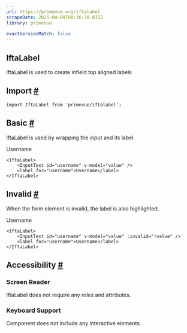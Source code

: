 ```yaml
---
url: https://primevue.org/iftalabel
scrapeDate: 2025-04-09T00:36:30.815Z
library: primevue

exactVersionMatch: false
---
```


## IftaLabel

IftaLabel is used to create infield top aligned labels

## Import [#](_iftalabel_.md#import)
```
import IftaLabel from 'primevue/iftalabel';
```
## Basic [#](_iftalabel_.md#basic)

IftaLabel is used by wrapping the input and its label.

Username
```
<IftaLabel>
    <InputText id="username" v-model="value" />
    <label for="username">Username</label>
</IftaLabel>
```
## Invalid [#](_iftalabel_.md#invalid)

When the form element is invalid, the label is also highlighted.

Username
```
<IftaLabel>
    <InputText id="username" v-model="value" :invalid="!value" />
    <label for="username">Username</label>
</IftaLabel>
```
## Accessibility [#](_iftalabel_.md#accessibility)

### Screen Reader

IftaLabel does not require any roles and attributes.

### Keyboard Support

Component does not include any interactive elements.